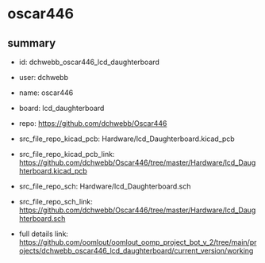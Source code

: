 # oscar446
 
## summary 
* id: dchwebb_oscar446_lcd_daughterboard
* user: dchwebb
* name: oscar446
* board: lcd_daughterboard
* repo: https://github.com/dchwebb/Oscar446
* src_file_repo_kicad_pcb: Hardware/lcd_Daughterboard.kicad_pcb
* src_file_repo_kicad_pcb_link: https://github.com/dchwebb/Oscar446/tree/master/Hardware/lcd_Daughterboard.kicad_pcb


* src_file_repo_sch: Hardware/lcd_Daughterboard.sch
* src_file_repo_sch_link: https://github.com/dchwebb/Oscar446/tree/master/Hardware/lcd_Daughterboard.sch
* full details link: https://github.com/oomlout/oomlout_oomp_project_bot_v_2/tree/main/projects/dchwebb_oscar446_lcd_daughterboard/current_version/working  






